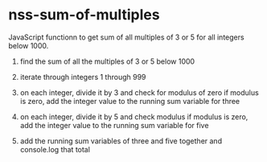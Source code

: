 # nss-sum-of-multiples
JavaScript functionn to get sum of all multiples of 3 or 5 for all integers below 1000.

1. find the sum of all the multiples of 3 or 5 below 1000
2. iterate through integers 1 through 999
3. on each integer, divide it by 3 and check for modulus of zero
    if modulus is zero, add the integer value to
    the running sum variable for three

4. on each integer, divide it by 5 and check modulus
    if modulus is zero, add the integer value to
    the running sum variable for five
                    
5. add the running sum variables of three and five together
    and console.log that total
           
